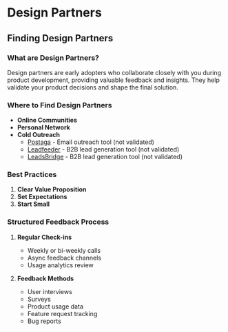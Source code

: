 # Design Partners

## Finding Design Partners

### What are Design Partners?

Design partners are early adopters who collaborate closely with you during product development, providing valuable feedback and insights. They help validate your product decisions and shape the final solution.

### Where to Find Design Partners

- **Online Communities**
- **Personal Network**
- **Cold Outreach**
  - [Postaga](https://postaga.com/) - Email outreach tool (not validated)
  - [Leadfeeder](https://leadfeeder.com/) - B2B lead generation tool (not validated)
  - [LeadsBridge](https://leadsbridge.com/) - B2B lead generation tool (not validated)

### Best Practices

1. **Clear Value Proposition**
2. **Set Expectations**
3. **Start Small**

### Structured Feedback Process

1. **Regular Check-ins**
   - Weekly or bi-weekly calls
   - Async feedback channels
   - Usage analytics review

2. **Feedback Methods**
   - User interviews
   - Surveys
   - Product usage data
   - Feature request tracking
   - Bug reports
